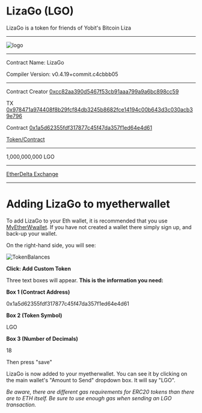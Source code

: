 # LizaGo (LGO)

LizaGo is a token for friends of Yobit's Bitcoin Liza 


-----


![logo](https://cdn.pbrd.co/images/H7sKGhq.png)


-----

Contract Name:	LizaGo

Compiler Version:	v0.4.19+commit.c4cbbb05

-----

Contract Creator
[0xcc82aa390d5467f53cb91aaa799a9a6bc898cc59](https://etherscan.io/address/0xcc82aa390d5467f53cb91aaa799a9a6bc898cc59)


TX
[0x978471a974408f8b29fcf84db3245b8682fce14194c00b643d3c030acb39e796](https://etherscan.io/tx/0x978471a974408f8b29fcf84db3245b8682fce14194c00b643d3c030acb39e796)


Contract
[0x1a5d62355fdf317877c45f47da357f1ed64e4d61](https://etherscan.io/address/0x1a5d62355fdf317877c45f47da357f1ed64e4d61)


[Token/Contract](https://etherscan.io/token/0x1a5d62355fdf317877c45f47da357f1ed64e4d61?a=0xcc82aa390d5467f53cb91aaa799a9a6bc898cc59)


-----

1,000,000,000 LGO


-----


[EtherDelta Exchange](https://etherdelta.com/#0x1a5d62355fdf317877c45f47da357f1ed64e4d61-ETH)



------

# Adding LizaGo to myetherwallet

To add LizaGo to your Eth wallet, it is recommended that you use [MyEtherWwallet](https://myetherwallet.com). If you have not created a wallet there simply sign up, and back-up your wallet.

On the right-hand side, you will see:

![TokenBalances](https://cdn.pbrd.co/images/H7sUqUJ.png)


**Click: Add Custom Token**

Three text boxes will appear. **This is the information you need:**

**Box 1 (Contract Address)** 

0x1a5d62355fdf317877c45f47da357f1ed64e4d61

**Box 2 (Token Symbol)** 

LGO

**Box 3 (Number of Decimals)** 

18


Then press "save"


LizaGo is now added to your myetherwallet. You can see it by clicking on the main wallet's "Amount to Send" dropdown box. It will say "LGO".


*Be aware, there are different gas requirements for ERC20 tokens than there are to ETH itself. Be sure to use enough gas when sending an LGO transaction.*
